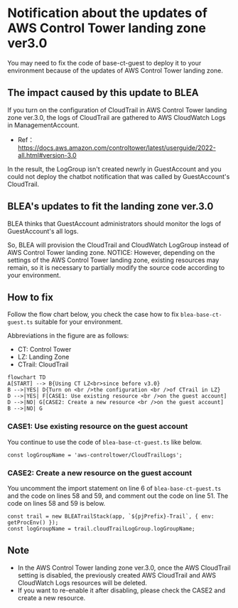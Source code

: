 # Notification about the updates of AWS Control Tower landing zone ver3.0

You may need to fix the code of base-ct-guest to deploy it to your environment because of the updates of AWS Control Tower landing zone.

## The impact caused by this update to BLEA

If you turn on the configuration of CloudTrail in AWS Control Tower landing zone ver.3.0, the logs of CloudTrail are gathered to AWS CloudWatch Logs in ManagementAccount.

- Ref：https://docs.aws.amazon.com/controltower/latest/userguide/2022-all.html#version-3.0

In the result, the LogGroup isn't created newrly in GuestAccount and you could not deploy the chatbot notification that was called by GuestAccount's CloudTrail.

## BLEA's updates to fit the landing zone ver.3.0

BLEA thinks that GuestAccount administrators should monitor the logs of GuestAccount's all logs.

So, BLEA will provision the CloudTrail and CloudWatch LogGroup instead of AWS Control Tower landing zone.
NOTICE:
However, depending on the settings of the AWS Control Tower landing zone, existing resources may remain, so it is necessary to partially modify the source code according to your environment.

## How to fix

Follow the flow chart below, you check the case how to fix `blea-base-ct-guest.ts` suitable for your environment.

Abbreviations in the figure are as follows:

- CT: Control Tower
- LZ: Landing Zone
- CTrail: CloudTrail

```mermaid
flowchart TD
A[START] --> B{Using CT LZ<br>since before v3.0}
B -->|YES| D{Turn on <br />the configuration <br />of CTrail in LZ}
D -->|YES| F[CASE1: Use existing resource <br />on the guest account]
D -->|NO| G[CASE2: Create a new resource <br />on the guest account]
B -->|NO| G
```

### CASE1: Use existing resource on the guest account

You continue to use the code of `blea-base-ct-guest.ts` like below.

```
const logGroupName = 'aws-controltower/CloudTrailLogs';
```

### CASE2: Create a new resource on the guest account

You uncomment the import statement on line 6 of `blea-base-ct-guest.ts` and the code on lines 58 and 59, and comment out the code on line 51.
The code on lines 58 and 59 is below.

```
const trail = new BLEATrailStack(app, `${pjPrefix}-Trail`, { env: getProcEnv() });
const logGroupName = trail.cloudTrailLogGroup.logGroupName;
```

## Note

- In the AWS Control Tower landing zone ver.3.0, once the AWS CloudTrail setting is disabled, the previously created AWS CloudTrail and AWS CloudWatch Logs resources will be deleted.
- If you want to re-enable it after disabling, please check the CASE2 and create a new resource.
